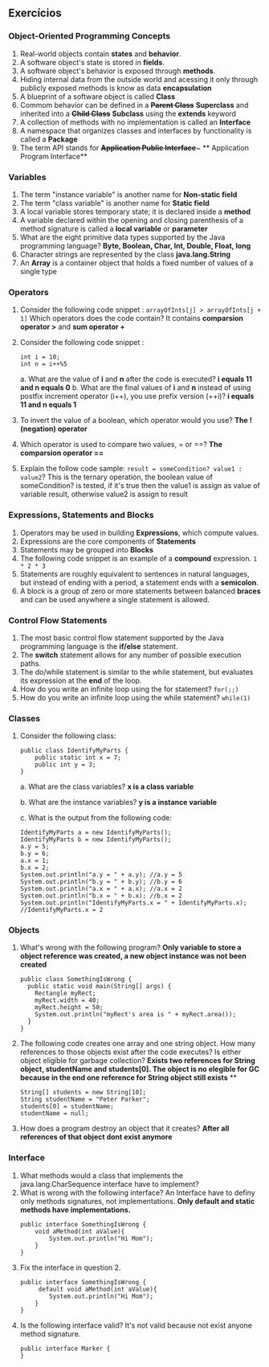 ## Exercícios

### Object-Oriented Programming Concepts

1. Real-world objects contain **states** and **behavior**.
2. A software object's state is stored in **fields**.
3. A software object's behavior is exposed through **methods**.
4. Hiding internal data from the outside world and acessing it only through publicly exposed methods is know as data **encapsulation**
5. A blueprint of a software object is called **Class**
6. Commom behavior can be defined in a ~~**Parent Class**~~ **Superclass** and inherited into a ~~**Child Class**~~ **Subclass** using the **extends** keyword
7. A collection of methods with no implementation is called an **Interface**
8. A namespace that organizes classes and interfaces by functionality is called a **Package**
9. The term API stands for ~~**Application Public Interface**~~~ ** Application Program Interface**

### Variables

1. The term "instance variable" is another name for **Non-static field**
2. The term "class variable" is another name for **Static field**
3. A local variable stores temporary state; it is declared inside a **method**
4. A variable declared within the opening and closing parenthesis of a method signature is called a **local variable** or **parameter**
5. What are the eight primitive data types supported by the Java programming language? **Byte, Boolean, Char, Int, Double, Float, long**
6. Character strings are represented by the class **java.lang.String**
7. An **Array** is a container object that holds a fixed number of values of a single type

### Operators

1. Consider the following code snippet :  ```arrayOfInts[j] > arrayOfInts[j + 1]``` Which operators does the code contain? It contains **comparsion operator >** and **sum operator +**
2. Consider the following code snippet :

    ```
    int i = 10;
    int n = i++%5
    ```
    a. What are the value of **i** and **n** after the code is executed? **i equals 11 and n equals 0**
    b. What are the final values of **i** and **n** instead of using postfix increment operator (i++), you use prefix version (++i)? **i equals 11 and n equals 1**

3. To invert the value of a boolean, which operator would you use? **The ! (negation) operator**
4. Which operator is used to compare two values, = or ==? **The comparsion operator ==**
5. Explain the follow code sample: ```result = someCondition? value1 : value2```? This is the ternary operation, the boolean value of someCondition? is tested, if it's true then the value1 is assign as value of variable result, otherwise value2 is assign to result


### Expressions, Statements and Blocks

1. Operators may be used in building **Expressions**, which compute values.
2. Expressions are the core components of **Statements**
3. Statements may be grouped into **Blocks**
4. The following code snippet is an example of a **compound** expression. ```1 * 2 * 3```
5. Statements are roughly equivalent to sentences in natural languages, but instead of ending with a period, a statement ends with a **semicolon**.
6. A block is a group of zero or more statements between balanced **braces** and can be used anywhere a single statement is allowed.

### Control Flow Statements


1. The most basic control flow statement supported by the Java programming language is the **if/else** statement.
2. The **switch** statement allows for any number of possible execution paths.
3. The do/while statement is similar to the while statement, but evaluates its expression at the **end** of the loop.
4. How do you write an infinite loop using the for statement? ```for(;;)```
5. How do you write an infinite loop using the while statement? ```while(1)```

### Classes
1. Consider the following class:
    ```
    public class IdentifyMyParts {
        public static int x = 7; 
        public int y = 3; 
    }
	```
   a. What are the class variables? **x is a class variable**

   b. What are the instance variables? **y is a instance variable**

   c. What is the output from the following code:
	```
    IdentifyMyParts a = new IdentifyMyParts();
    IdentifyMyParts b = new IdentifyMyParts();
    a.y = 5;
    b.y = 6;
    a.x = 1;
    b.x = 2;
    System.out.println("a.y = " + a.y); //a.y = 5
    System.out.println("b.y = " + b.y); //b.y = 6
    System.out.println("a.x = " + a.x); //a.x = 2
    System.out.println("b.x = " + b.x); //b.x = 2
    System.out.println("IdentifyMyParts.x = " + IdentifyMyParts.x); //IdentifyMyParts.x = 2
	```


### Objects
1. What's wrong with the following program? **Only variable to store a object reference was created, a new object instance was not been created**
    ```
    public class SomethingIsWrong {
      public static void main(String[] args) {
        Rectangle myRect;
        myRect.width = 40;
        myRect.height = 50;
        System.out.println("myRect's area is " + myRect.area());
      }
    }
    ```
2. The following code creates one array and one string object. How many references to those objects exist after the code executes? Is either object eligible for garbage collection? **Exists two references for String object, studentName and students[0]. The object is no elegible for GC because in the end one reference for String object still exists** **
    ```
    String[] students = new String[10];
    String studentName = "Peter Parker";
    students[0] = studentName;
    studentName = null;
    ```
3. How does a program destroy an object that it creates? **After all references of that object dont exist anymore**

### Interface

1. What methods would a class that implements the java.lang.CharSequence interface have to implement?
2. What is wrong with the following interface? An Interface have to definy only methods signatures, not implementations. **Only default and static methods have implementations.**
    ```
    public interface SomethingIsWrong {
        void aMethod(int aValue){
            System.out.println("Hi Mom");
        }
    }
    ```
3. Fix the interface in question 2.
    ```
    public interface SomethingIsWrong {
         default void aMethod(int aValue){
            System.out.println("Hi Mom");
        }
    }
    ```
4. Is the following interface valid? It's not valid because not exist anyone method signature.
    ```
    public interface Marker {
    }
    ```